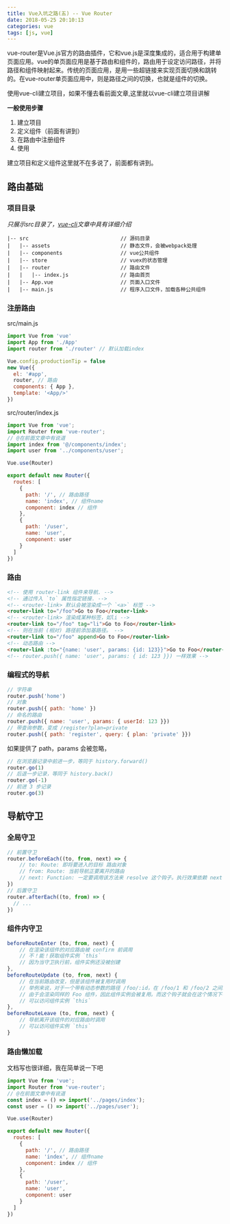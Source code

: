 ```yaml
---
title: Vue入坑之路(五) -- Vue Router
date: 2018-05-25 20:10:13
categories: vue
tags: [js, vue]
---
```


vue-router是Vue.js官方的路由插件，它和vue.js是深度集成的，适合用于构建单页面应用。vue的单页面应用是基于路由和组件的，路由用于设定访问路径，并将路径和组件映射起来。传统的页面应用，是用一些超链接来实现页面切换和跳转的。在vue-router单页面应用中，则是路径之间的切换，也就是组件的切换。

使用vue-cli建立项目，如果不懂去看前面文章,这里就以vue-cli建立项目讲解

**一般使用步骤**
1. 建立项目
2. 定义组件（前面有讲到）
3. 在路由中注册组件
4. 使用

建立项目和定义组件这里就不在多说了，前面都有讲到。
## 路由基础

### 项目目录

*只展示src目录了，[vue-cli](../vue-cli)文章中具有详细介绍*
```
|-- src                              // 源码目录
|   |-- assets                       // 静态文件，会被webpack处理
|   |-- components                   // vue公共组件
|   |-- store                        // vuex的状态管理
|   |-- router                       // 路由文件
|   |   |-- index.js                 // 路由首页
|   |-- App.vue                      // 页面入口文件
|   |-- main.js                      // 程序入口文件，加载各种公共组件
```

### 注册路由
src/main.js
```js
import Vue from 'vue'
import App from './App'
import router from './router' // 默认加载index

Vue.config.productionTip = false
new Vue({
  el: '#app',
  router, // 路由
  components: { App },
  template: '<App/>'
})
```

src/router/index.js
```js
import Vue from 'vue';
import Router from 'vue-router';
// @在前面文章中有说道
import index from '@/components/index';
import user from '../components/user';

Vue.use(Router)

export default new Router({
  routes: [
    {
      path: '/', // 路由路径
      name: 'index', // 组件name
      component: index // 组件
    },
    {
      path: '/user',
      name: 'user',
      component: user
    }
  ]
})

```

### 路由
```html
<!-- 使用 router-link 组件来导航. -->
<!-- 通过传入 `to` 属性指定链接. -->
<!-- <router-link> 默认会被渲染成一个 `<a>` 标签 -->
<router-link to="/foo">Go to Foo</router-link>
<!-- <router-link> 渲染成某种标签，如li -->
<router-link to="/foo" tag="li">Go to Foo</router-link>
<!-- 则在当前 (相对) 路径前添加基路径。 -->
<router-link to="/foo" append>Go to Foo</router-link>
<!-- 动态路由 -->
<router-link :to="{name: 'user', params: {id: 123}}">Go to Foo</router-link>
<!-- router.push({ name: 'user', params: { id: 123 }}) 一样效果 -->
```

### 编程式的导航
```js
// 字符串
router.push('home')
// 对象
router.push({ path: 'home' })
// 命名的路由
router.push({ name: 'user', params: { userId: 123 }})
// 带查询参数，变成 /register?plan=private
router.push({ path: 'register', query: { plan: 'private' }})
```
如果提供了 path，params 会被忽略，
```js
// 在浏览器记录中前进一步，等同于 history.forward()
router.go(1)
// 后退一步记录，等同于 history.back()
router.go(-1)
// 前进 3 步记录
router.go(3)
```

## 导航守卫

### 全局守卫
```js
// 前置守卫
router.beforeEach((to, from, next) => {
    // to: Route: 即将要进入的目标 路由对象
    // from: Route: 当前导航正要离开的路由
    // next: Function: 一定要调用该方法来 resolve 这个钩子。执行效果依赖 next 方法的调用参数。
})
// 后置守卫
router.afterEach((to, from) => {
  // ...
})
```

### 组件内守卫
```js
beforeRouteEnter (to, from, next) {
    // 在渲染该组件的对应路由被 confirm 前调用
    // 不！能！获取组件实例 `this`
    // 因为当守卫执行前，组件实例还没被创建
},
beforeRouteUpdate (to, from, next) {
    // 在当前路由改变，但是该组件被复用时调用
    // 举例来说，对于一个带有动态参数的路径 /foo/:id，在 /foo/1 和 /foo/2 之间跳转的时候，
    // 由于会渲染同样的 Foo 组件，因此组件实例会被复用。而这个钩子就会在这个情况下被调用。
    // 可以访问组件实例 `this`
},
beforeRouteLeave (to, from, next) {
    // 导航离开该组件的对应路由时调用
    // 可以访问组件实例 `this`
}
```

### 路由懒加载
文档写也很详细，我在简单说一下吧
```js
import Vue from 'vue';
import Router from 'vue-router';
// @在前面文章中有说道
const index = () => import('../pages/index');
const user = () => import('../pages/user');

Vue.use(Router)

export default new Router({
  routes: [
    {
      path: '/', // 路由路径
      name: 'index', // 组件name
      component: index // 组件
    },
    {
      path: '/user',
      name: 'user',
      component: user
    }
  ]
})
```